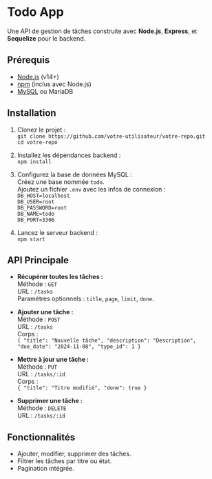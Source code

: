 # Todo App

Une API de gestion de tâches construite avec **Node.js**, **Express**, et **Sequelize** pour le backend.

## Prérequis

- [Node.js](https://nodejs.org/) (v14+)
- [npm](https://www.npmjs.com/) (inclus avec Node.js)
- [MySQL](https://www.mysql.com/) ou MariaDB

## Installation

1. Clonez le projet :  
   `git clone https://github.com/votre-utilisateur/votre-repo.git`  
   `cd votre-repo`

2. Installez les dépendances backend :  
   `npm install`

3. Configurez la base de données MySQL :  
   Créez une base nommée `todo`.  
   Ajoutez un fichier `.env` avec les infos de connexion :  
   `DB_HOST=localhost`  
   `DB_USER=root`  
   `DB_PASSWORD=root`  
   `DB_NAME=todo`  
   `DB_PORT=3306`

4. Lancez le serveur backend :  
   `npm start`


## API Principale

- **Récupérer toutes les tâches :**  
  Méthode : `GET`  
  URL : `/tasks`  
  Paramètres optionnels : `title`, `page`, `limit`, `done`.

- **Ajouter une tâche :**  
  Méthode : `POST`  
  URL : `/tasks`  
  Corps :  
  `{ "title": "Nouvelle tâche", "description": "Description", "due_date": "2024-11-08", "type_id": 1 }`

- **Mettre à jour une tâche :**  
  Méthode : `PUT`  
  URL : `/tasks/:id`  
  Corps :  
  `{ "title": "Titre modifié", "done": true }`

- **Supprimer une tâche :**  
  Méthode : `DELETE`  
  URL : `/tasks/:id`

## Fonctionnalités

- Ajouter, modifier, supprimer des tâches.
- Filtrer les tâches par titre ou état.
- Pagination intégrée.
